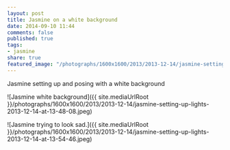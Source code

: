 ```yaml
---
layout: post
title: Jasmine on a white background
date: 2014-09-10 11:44
comments: false
published: true
tags:
- jasmine
share: true
featured_image: "/photographs/1600x1600/2013/2013-12-14/jasmine-setting-up-lights-2013-12-14-at-13-48-08.jpeg"
---
```

Jasmine setting up and posing with a white background

![Jasmine white background]({{ site.mediaUrlRoot }}/photographs/1600x1600/2013/2013-12-14/jasmine-setting-up-lights-2013-12-14-at-13-48-08.jpeg)

![Jasmine trying to look sad.]({{ site.mediaUrlRoot }}/photographs/1600x1600/2013/2013-12-14/jasmine-setting-up-lights-2013-12-14-at-13-54-46.jpeg)
